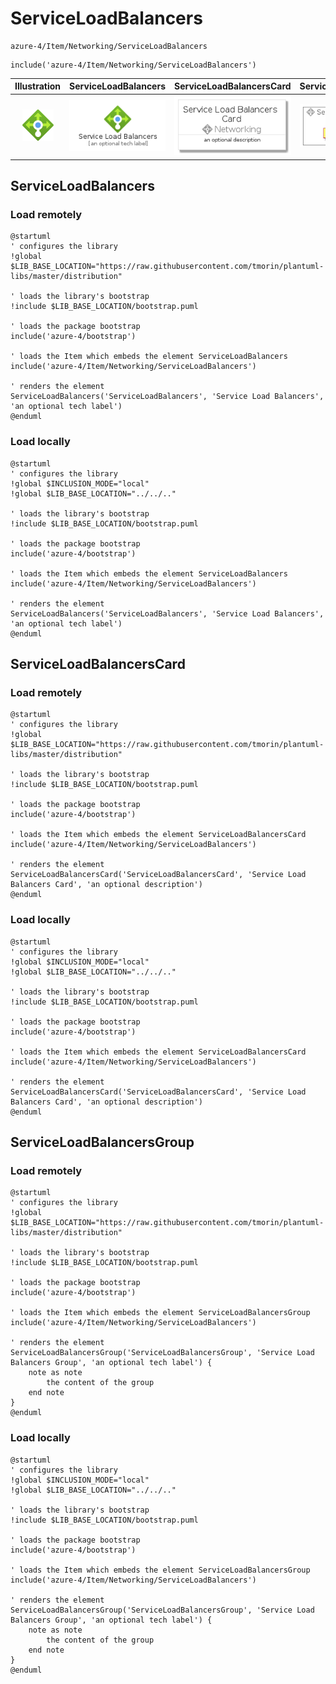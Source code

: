 # ServiceLoadBalancers


```text
azure-4/Item/Networking/ServiceLoadBalancers
```

```text
include('azure-4/Item/Networking/ServiceLoadBalancers')
```



| Illustration | ServiceLoadBalancers | ServiceLoadBalancersCard | ServiceLoadBalancersGroup |
| :---: | :---: | :---: | :---: |
| ![illustration for Illustration](../../../azure-4/Item/Networking/ServiceLoadBalancers.png) | ![illustration for ServiceLoadBalancers](../../../azure-4/Item/Networking/ServiceLoadBalancers.Local.png) | ![illustration for ServiceLoadBalancersCard](../../../azure-4/Item/Networking/ServiceLoadBalancersCard.Local.png) | ![illustration for ServiceLoadBalancersGroup](../../../azure-4/Item/Networking/ServiceLoadBalancersGroup.Local.png) |




## ServiceLoadBalancers

### Load remotely
```plantuml
@startuml
' configures the library
!global $LIB_BASE_LOCATION="https://raw.githubusercontent.com/tmorin/plantuml-libs/master/distribution"

' loads the library's bootstrap
!include $LIB_BASE_LOCATION/bootstrap.puml

' loads the package bootstrap
include('azure-4/bootstrap')

' loads the Item which embeds the element ServiceLoadBalancers
include('azure-4/Item/Networking/ServiceLoadBalancers')

' renders the element
ServiceLoadBalancers('ServiceLoadBalancers', 'Service Load Balancers', 'an optional tech label')
@enduml
```

### Load locally
```plantuml
@startuml
' configures the library
!global $INCLUSION_MODE="local"
!global $LIB_BASE_LOCATION="../../.."

' loads the library's bootstrap
!include $LIB_BASE_LOCATION/bootstrap.puml

' loads the package bootstrap
include('azure-4/bootstrap')

' loads the Item which embeds the element ServiceLoadBalancers
include('azure-4/Item/Networking/ServiceLoadBalancers')

' renders the element
ServiceLoadBalancers('ServiceLoadBalancers', 'Service Load Balancers', 'an optional tech label')
@enduml
```

## ServiceLoadBalancersCard

### Load remotely
```plantuml
@startuml
' configures the library
!global $LIB_BASE_LOCATION="https://raw.githubusercontent.com/tmorin/plantuml-libs/master/distribution"

' loads the library's bootstrap
!include $LIB_BASE_LOCATION/bootstrap.puml

' loads the package bootstrap
include('azure-4/bootstrap')

' loads the Item which embeds the element ServiceLoadBalancersCard
include('azure-4/Item/Networking/ServiceLoadBalancers')

' renders the element
ServiceLoadBalancersCard('ServiceLoadBalancersCard', 'Service Load Balancers Card', 'an optional description')
@enduml
```

### Load locally
```plantuml
@startuml
' configures the library
!global $INCLUSION_MODE="local"
!global $LIB_BASE_LOCATION="../../.."

' loads the library's bootstrap
!include $LIB_BASE_LOCATION/bootstrap.puml

' loads the package bootstrap
include('azure-4/bootstrap')

' loads the Item which embeds the element ServiceLoadBalancersCard
include('azure-4/Item/Networking/ServiceLoadBalancers')

' renders the element
ServiceLoadBalancersCard('ServiceLoadBalancersCard', 'Service Load Balancers Card', 'an optional description')
@enduml
```

## ServiceLoadBalancersGroup

### Load remotely
```plantuml
@startuml
' configures the library
!global $LIB_BASE_LOCATION="https://raw.githubusercontent.com/tmorin/plantuml-libs/master/distribution"

' loads the library's bootstrap
!include $LIB_BASE_LOCATION/bootstrap.puml

' loads the package bootstrap
include('azure-4/bootstrap')

' loads the Item which embeds the element ServiceLoadBalancersGroup
include('azure-4/Item/Networking/ServiceLoadBalancers')

' renders the element
ServiceLoadBalancersGroup('ServiceLoadBalancersGroup', 'Service Load Balancers Group', 'an optional tech label') {
    note as note
        the content of the group
    end note
}
@enduml
```

### Load locally
```plantuml
@startuml
' configures the library
!global $INCLUSION_MODE="local"
!global $LIB_BASE_LOCATION="../../.."

' loads the library's bootstrap
!include $LIB_BASE_LOCATION/bootstrap.puml

' loads the package bootstrap
include('azure-4/bootstrap')

' loads the Item which embeds the element ServiceLoadBalancersGroup
include('azure-4/Item/Networking/ServiceLoadBalancers')

' renders the element
ServiceLoadBalancersGroup('ServiceLoadBalancersGroup', 'Service Load Balancers Group', 'an optional tech label') {
    note as note
        the content of the group
    end note
}
@enduml
```

